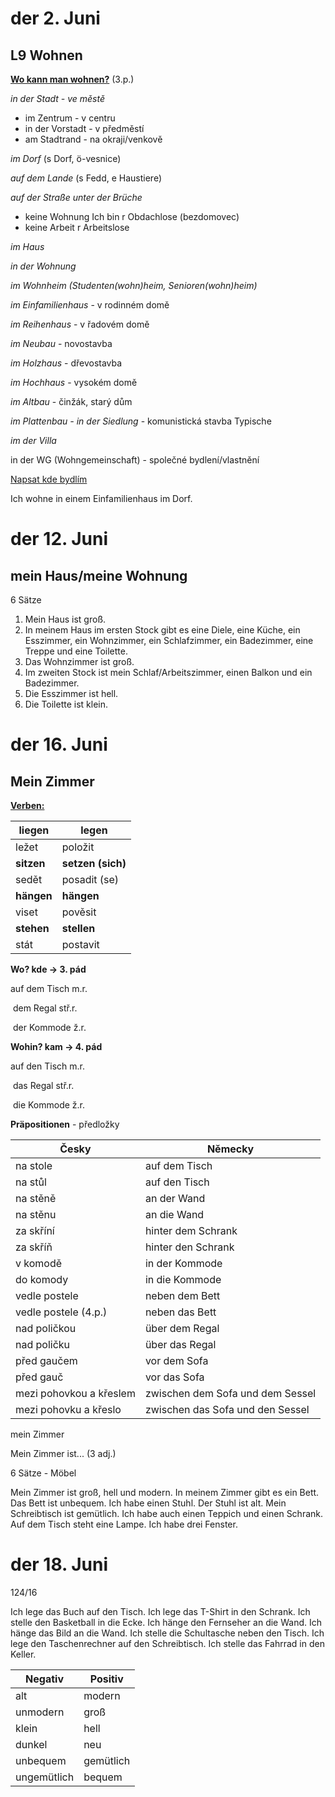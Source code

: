 # der 2. Juni

## L9 Wohnen

<u>**Wo kann man wohnen?**</u> (3.p.)

*in der Stadt - ve městě*

- im Zentrum - v centru
- in der Vorstadt - v předměstí
- am Stadtrand - na okraji/venkově

*im Dorf* (s Dorf, ö-vesnice)

*auf dem Lande* (s Fedd, e Haustiere)

*auf der Straße*
*unter der Brüche*

- keine Wohnung
  Ich bin r Obdachlose (bezdomovec)
- keine Arbeit
  r Arbeitslose

*im Haus*

*in der Wohnung*

*im Wohnheim (Studenten(wohn)heim, Senioren(wohn)heim)*

*im Einfamilienhaus* - v rodinném domě

*im Reihenhaus* - v řadovém domě

*im Neubau* - novostavba

*im Holzhaus* - dřevostavba

*im Hochhaus* - vysokém domě

*im Altbau* - činžák, starý dům

*im Plattenbau - in der Siedlung* - komunistická stavba Typische

*im der Villa*

in der WG (Wohngemeinschaft) - společné bydlení/vlastnění

<u>Napsat kde bydlím</u>

Ich wohne in einem Einfamilienhaus im Dorf.

# der 12. Juni

## mein Haus/meine Wohnung

6 Sätze

1. Mein Haus ist groß.
2. In meinem Haus im ersten Stock gibt es eine Diele, eine Küche, ein Esszimmer, ein Wohnzimmer, ein Schlafzimmer, ein Badezimmer, eine Treppe und eine Toilette.
3. Das Wohnzimmer ist groß.
4. Im zweiten Stock ist mein Schlaf/Arbeitszimmer, einen Balkon und ein Badezimmer.
5. Die Esszimmer ist hell.
6. Die Toilette ist klein.

# der 16. Juni

## Mein Zimmer

<u>**Verben:**</u>

| **liegen** | **legen**         |
| ---------- | ----------------- |
| ležet      | položit           |
| **sitzen** | **setzen (sich)** |
| sedět      | posadit (se)      |
| **hängen** | **hängen**        |
| viset      | pověsit           |
| **stehen** | **stellen**       |
| stát       | postavit          |

**Wo? kde -> 3. pád**

auf dem Tisch m.r.

​    dem Regal stř.r.

​    der Kommode ž.r.

**Wohin? kam -> 4. pád**

auf den Tisch m.r.

​    das Regal stř.r.

​    die Kommode ž.r.

**Präpositionen** - předložky

| **Česky**               | **Německy**                      |
| ----------------------- | -------------------------------- |
| na stole                | auf dem Tisch                    |
| na stůl                 | auf den Tisch                    |
| na stěně                | an der Wand                      |
| na stěnu                | an die Wand                      |
| za skříní               | hinter dem Schrank               |
| za skříň                | hinter den Schrank               |
| v komodě                | in der Kommode                   |
| do komody               | in die Kommode                   |
| vedle postele           | neben dem Bett                   |
| vedle postele (4.p.)    | neben das Bett                   |
| nad poličkou            | über dem Regal                   |
| nad poličku             | über das Regal                   |
| před gaučem             | vor dem Sofa                     |
| před gauč               | vor das Sofa                     |
| mezi pohovkou a křeslem | zwischen dem Sofa und dem Sessel |
| mezi pohovku a křeslo   | zwischen das Sofa und den Sessel |

mein Zimmer

Mein Zimmer ist... (3 adj.)

6 Sätze - Möbel

Mein Zimmer ist groß, hell und modern.
In meinem Zimmer gibt es ein Bett. Das Bett ist unbequem.
Ich habe einen Stuhl. Der Stuhl ist alt.
Mein Schreibtisch ist gemütlich.
Ich habe auch einen Teppich und einen Schrank.
Auf dem Tisch steht eine Lampe.
Ich habe drei Fenster.

# der 18. Juni

124/16

Ich lege das Buch auf den Tisch. Ich lege das T-Shirt in den Schrank. Ich stelle den Basketball in die Ecke. Ich hänge den Fernseher an die Wand. Ich hänge das Bild an die Wand. Ich stelle die Schultasche neben den Tisch. Ich lege den Taschenrechner auf den Schreibtisch. Ich stelle das Fahrrad in den Keller.

| Negativ     | Positiv   |
| ----------- | --------- |
| alt         | modern    |
| unmodern    | groß      |
| klein       | hell      |
| dunkel      | neu       |
| unbequem    | gemütlich |
| ungemütlich | bequem    |

